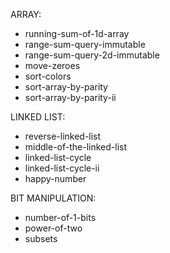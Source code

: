 ARRAY:
 - running-sum-of-1d-array 
 - range-sum-query-immutable 
 - range-sum-query-2d-immutable
 - move-zeroes
 - sort-colors
 - sort-array-by-parity
 - sort-array-by-parity-ii

LINKED LIST:
 - reverse-linked-list
 - middle-of-the-linked-list
 - linked-list-cycle
 - linked-list-cycle-ii
 - happy-number

BIT MANIPULATION:
 - number-of-1-bits
 - power-of-two
 - subsets